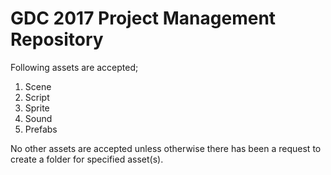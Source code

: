 # GDC 2017 Project Management Repository

Following assets are accepted;

1. Scene
2. Script
3. Sprite
4. Sound
5. Prefabs

No other assets are accepted unless otherwise there has been a request to create a folder for specified asset(s).
